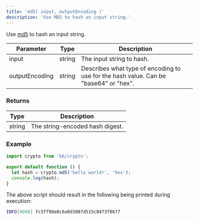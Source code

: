 ```yaml
---
title: 'md5( input, outputEncoding )'
description: 'Use MD5 to hash an input string.'
---
```


Use [md5](https://golang.org/pkg/crypto/md5/) to hash an input string.

| Parameter      | Type   | Description                                                                          |
| -------------- | ------ | ------------------------------------------------------------------------------------ |
| input          | string | The input string to hash.                                                            |
| outputEncoding | string | Describes what type of encoding to use for the hash value. Can be "base64" or "hex". |

### Returns

| Type   | Description                     |
| ------ | ------------------------------- |
| string | The string-encoded hash digest. |

### Example

<CodeGroup labels={[]}>

```javascript
import crypto from 'k6/crypto';

export default function () {
  let hash = crypto.md5('hello world!', 'hex');
  console.log(hash);
}
```

</CodeGroup>

The above script should result in the following being printed during execution:

```bash
INFO[0000] fc3ff98e8c6a0d3087d515c0473f8677
```
